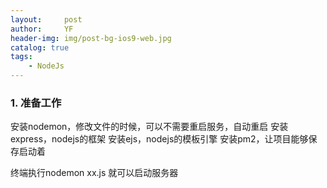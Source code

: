 ```yaml
---
layout:     post
author:     YF
header-img: img/post-bg-ios9-web.jpg
catalog: true
tags:
    - NodeJs
---
```

### 1. 准备工作
安装nodemon，修改文件的时候，可以不需要重启服务，自动重启
安装express，nodejs的框架
安装ejs，nodejs的模板引擎
安装pm2，让项目能够保存启动着

终端执行nodemon xx.js 就可以启动服务器
